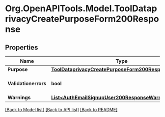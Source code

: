 # Org.OpenAPITools.Model.ToolDataprivacyCreatePurposeForm200Response

## Properties

Name | Type | Description | Notes
------------ | ------------- | ------------- | -------------
**Purpose** | [**ToolDataprivacyCreatePurposeForm200ResponsePurpose**](ToolDataprivacyCreatePurposeForm200ResponsePurpose.md) |  | 
**Validationerrors** | **bool** | Were there validation errors | 
**Warnings** | [**List&lt;AuthEmailSignupUser200ResponseWarningsInner&gt;**](AuthEmailSignupUser200ResponseWarningsInner.md) |  | [optional] 

[[Back to Model list]](../README.md#documentation-for-models) [[Back to API list]](../README.md#documentation-for-api-endpoints) [[Back to README]](../README.md)

